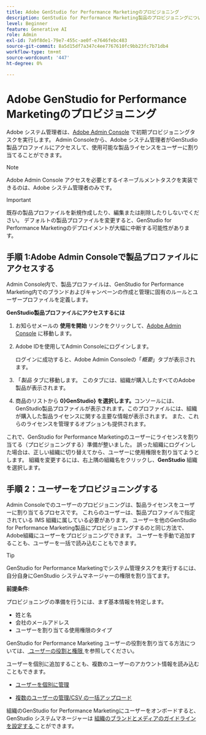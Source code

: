 ```yaml
---
title: Adobe GenStudio for Performance Marketingのプロビジョニング
description: GenStudio for Performance Marketing製品のプロビジョニングについて説明します。
level: Beginner
feature: Generative AI
role: Admin
exl-id: 7a9f8de1-79e7-455c-ae0f-e7646febc483
source-git-commit: 8a5d15df7a347c4ee7767610fc9bb23fc7b71db4
workflow-type: tm+mt
source-wordcount: '447'
ht-degree: 0%

---
```


# Adobe GenStudio for Performance Marketingのプロビジョニング

Adobe システム管理者は、[Adobe Admin Console](https://helpx.adobe.com/enterprise/using/admin-console.html#Overview) で初期プロビジョニングタスクを実行します。 Admin Consoleから、Adobe システム管理者がGenStudio製品プロファイルにアクセスして、使用可能な製品ライセンスをユーザーに割り当てることができます。

>[!NOTE]
>
>Adobe Admin Console アクセスを必要とするイネーブルメントタスクを実装できるのは、Adobe システム管理者のみです。

>[!IMPORTANT]
>
>既存の製品プロファイルを新規作成したり、編集または削除したりしないでください。 デフォルトの製品プロファイルを変更すると、GenStudio for Performance Marketingのデプロイメントが大幅に中断する可能性があります。

## 手順 1:Adobe Admin Consoleで製品プロファイルにアクセスする

Admin Console内で、製品プロファイルは、GenStudio for Performance Marketing内でのブランドおよびキャンペーンの作成と管理に固有のルールとユーザープロファイルを定義します。

**GenStudio製品プロファイルにアクセスするには**

1. お知らせメールの **使用を開始** リンクをクリックして、[Adobe Admin Console](https://helpx.adobe.com/enterprise/using/admin-console.html#Overview) に移動します。

1. Adobe IDを使用してAdmin Consoleにログインします。

   ログインに成功すると、Adobe Admin Consoleの「_概要_」タブが表示されます。

1. 「_製品_ タブに移動します。 このタブには、組織が購入したすべてのAdobe製品が表示されます。

1. 商品のリストから **0&rbrace;GenStudio&rbrace; を選択します。**&#x200B;コンソールには、GenStudio製品プロファイルが表示されます。このプロファイルには、組織が購入した製品ライセンスに関する主要な情報が表示されます。 また、これらのライセンスを管理するオプションも提供されます。

これで、GenStudio for Performance Marketingのユーザーにライセンスを割り当てる（プロビジョニングする）準備が整いました。 誤った組織にログインした場合は、正しい組織に切り替えてから、ユーザーに使用権限を割り当てようとします。 組織を変更するには、右上隅の組織名をクリックし、**GenStudio** 組織を選択します。

## 手順 2：ユーザーをプロビジョニングする

Admin Consoleでのユーザーのプロビジョニングは、製品ライセンスをユーザーに割り当てるプロセスです。 これらのユーザーは、製品プロファイルで指定されている IMS 組織に属している必要があります。 ユーザーを他のGenStudio for Performance Marketing製品にプロビジョニングするのと同じ方法で、Adobe組織にユーザーをプロビジョニングできます。 ユーザーを手動で追加することも、ユーザーを一括で読み込むこともできます。

>[!TIP]
>
>GenStudio for Performance Marketingでシステム管理タスクを実行するには、自分自身にGenStudio システムマネージャーの権限を割り当てます。

**前提条件**:

プロビジョニングの準備を行うには、まず基本情報を特定します。

* 姓と名
* 会社のメールアドレス
* ユーザーを割り当てる使用権限のタイプ

GenStudio for Performance Marketing ユーザーの役割を割り当てる方法については、[ ユーザーの役割と権限 ](user-roles.md) を参照してください。

ユーザーを個別に追加することも、複数のユーザーのアカウント情報を読み込むこともできます。

* [ ユーザーを個別に管理 ](https://helpx.adobe.com/enterprise/using/manage-users-individually.html#add-users)

* [ 複数のユーザーの管理/CSV の一括アップロード ](https://helpx.adobe.com/jp/enterprise/using/bulk-upload-users.html)

組織のGenStudio for Performance Marketingにユーザーをオンボードすると、GenStudio システムマネージャーは [ 組織のブランドとメディアのガイドラインを設定する ](get-started.md) ことができます。
